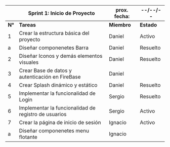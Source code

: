 |          |  **Sprint 1: Inicio de Proyecto**  | prox. fecha:  | --/--/--  |
|----------|------------------------------------------------------|----------|----------|
| **N°**  | **Tareas**                                           | **Miembro** | **Estado** |
| 1 | Crear la estructura básica del proyecto | Daniel   |  Activo  |
| a | Diseñar componenetes Barra | Daniel | Resuelto  |
| 2 | Diseñar Iconos y demás elementos visuales  | Daniel   | Resuelto |
| 3 | Crear Base de datos y autenticación en FireBase | Daniel |          |
| 4 | Crear Splash dinámico y estático  | Daniel  |  Resuelto  |
| 5 | Implementar la funcionalidad de Login | Sergio   |  Resuelto  |
| 6 | Implementar la funcionalidad de registro de usuarios | Sergio | Activo  |
| 7 | Crear la página de inicio de sesión | Ignacio  |  Activo  |
| a | Diseñar componenetes menu flotante | Ignacio |          |

